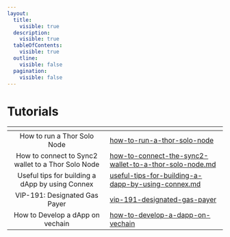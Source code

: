 ```yaml
---
layout:
  title:
    visible: true
  description:
    visible: true
  tableOfContents:
    visible: true
  outline:
    visible: false
  pagination:
    visible: false
---
```


# Tutorials

<table data-view="cards"><thead><tr><th align="center"></th><th data-hidden data-card-target data-type="content-ref"></th></tr></thead><tbody><tr><td align="center">How to run a Thor Solo Node</td><td><a href="how-to-run-a-thor-solo-node/">how-to-run-a-thor-solo-node</a></td></tr><tr><td align="center">How to connect to Sync2 wallet to a Thor Solo Node</td><td><a href="how-to-connect-the-sync2-wallet-to-a-thor-solo-node.md">how-to-connect-the-sync2-wallet-to-a-thor-solo-node.md</a></td></tr><tr><td align="center">Useful tips for building a dApp by using Connex</td><td><a href="useful-tips-for-building-a-dapp-by-using-connex.md">useful-tips-for-building-a-dapp-by-using-connex.md</a></td></tr><tr><td align="center">VIP-191: Designated Gas Payer</td><td><a href="vip-191-designated-gas-payer/">vip-191-designated-gas-payer</a></td></tr><tr><td align="center">How to Develop a dApp on vechain</td><td><a href="how-to-develop-a-dapp-on-vechain/">how-to-develop-a-dapp-on-vechain</a></td></tr></tbody></table>

